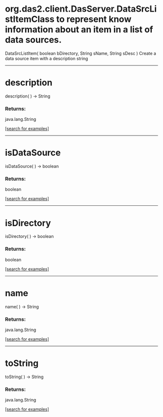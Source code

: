 # org.das2.client.DasServer.DataSrcListItemClass to represent know information about an item in a list of data sources.
DataSrcListItem( boolean bDirectory, String sName, String sDesc )
Create a data source item with a description string

***
<a name="description"></a>
# description
description(  ) &rarr; String



### Returns:
java.lang.String


<a href="https://github.com/autoplot/dev/search?q=description&unscoped_q=description">[search for examples]</a>

***
<a name="isDataSource"></a>
# isDataSource
isDataSource(  ) &rarr; boolean



### Returns:
boolean


<a href="https://github.com/autoplot/dev/search?q=isDataSource&unscoped_q=isDataSource">[search for examples]</a>

***
<a name="isDirectory"></a>
# isDirectory
isDirectory(  ) &rarr; boolean



### Returns:
boolean


<a href="https://github.com/autoplot/dev/search?q=isDirectory&unscoped_q=isDirectory">[search for examples]</a>

***
<a name="name"></a>
# name
name(  ) &rarr; String



### Returns:
java.lang.String


<a href="https://github.com/autoplot/dev/search?q=name&unscoped_q=name">[search for examples]</a>

***
<a name="toString"></a>
# toString
toString(  ) &rarr; String



### Returns:
java.lang.String


<a href="https://github.com/autoplot/dev/search?q=toString&unscoped_q=toString">[search for examples]</a>

